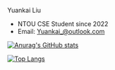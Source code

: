 Yuankai Liu
- NTOU CSE Student since 2022
- Email: Yuankai_@outlook.com

[![Anurag's GitHub stats](https://github-readme-stats.vercel.app/api?username=yuankai619)](https://github.com/anuraghazra/github-readme-stats&count_private=true&show_icons=true&theme=dark)

[![Top Langs](https://github-readme-stats.vercel.app/api/top-langs/?username=yuankai619)](https://github.com/anuraghazra/github-readme-stats&theme=dark)
